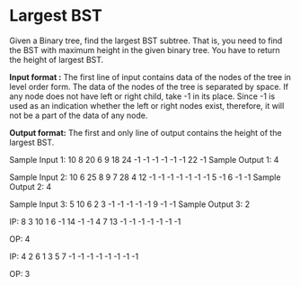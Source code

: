 # Largest BST

Given a Binary tree, find the largest BST subtree. That is, you need to find the BST with maximum height in the given binary tree. You have to return the height of largest BST.

**Input format :**
The first line of input contains data of the nodes of the tree in level order form. The data of the nodes of the tree is separated by space. If any node does not have left or right child, take -1 in its place. Since -1 is used as an indication whether the left or right nodes exist, therefore, it will not be a part of the data of any node.

**Output format:**
The first and only line of output contains the height of the largest BST.

Sample Input 1:
10 8 20 6 9 18 24 -1 -1 -1 -1 -1 -1 22 -1
Sample Output 1:
4

Sample Input 2:
10 6 25 8 9 7 28 4 12 -1 -1 -1 -1 -1 -1 -1 5 -1 6 -1 -1
Sample Output 2:
4

Sample Input 3:
5 10 6 2 3 -1 -1 -1 -1 -1 9 -1 -1
Sample Output 3:
2

IP:
8 3 10 1 6 -1 14 -1 -1 4 7 13 -1 -1 -1 -1 -1 -1 -1

OP:
4

IP:
4 2 6 1 3 5 7 -1 -1 -1 -1 -1 -1 -1 -1

OP:
3
